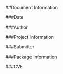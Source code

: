 ##Document Information

###Date

###Author

###Project Information

###Submitter

###Package Information

###CVE
